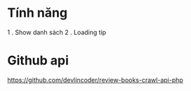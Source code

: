 # Tính năng
1 . Show danh sách 
2 . Loading tip

# Github api
https://github.com/devlincoder/review-books-crawl-api-php
